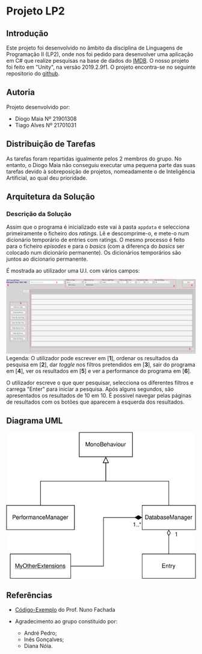 # Projeto LP2  
## Introdução
Este projeto foi desenvolvido no âmbito da disciplina de Linguagens de Programação II (LP2), onde nos foi pedido para desenvolver uma aplicação em C# que realize pesquisas na base de dados do [IMDB]. O nosso projeto foi feito em "Unity", na versão 2019.2.9f1. O projeto encontra-se no seguinte repositorio do [github].

## Autoria
Projeto desenvolvido por:

* Diogo Maia Nº 21901308
* Tiago Alves Nº 21701031

## Distribuição de Tarefas
As tarefas foram repartidas igualmente pelos 2 membros do grupo. No entanto, o Diogo Maia não conseguiu executar uma pequena parte das suas tarefas devido à sobreposição de projetos, nomeadamente o de Inteligência Artificial, ao qual deu prioridade.

## Arquitetura da Solução
### Descrição da Solução

Assim que o programa é inicializado este vai à pasta `appdata` e selecciona primeiramente o ficheiro dos _ratings_. Lê e descomprime-o, e mete-o num dicionário temporário de entries com ratings. O mesmo processo é feito para o ficheiro _episodes_ e para o _basics_ (com a diferença do _basics_ ser colocado num dicionário permanente). Os dicionários temporários são juntos ao dicionario permanente.

É mostrada ao utilizador uma U.I. com vários campos:

![UI](UI.png) Legenda: O utilizador pode escrever em [**1**], ordenar os resultados da pesquisa em [**2**], dar _toggle_ nos filtros pretendidos em [**3**], sair do programa em [**4**], ver os resultados em [**5**] e ver a performance do programa em [**6**].

O utilizador escreve o que quer pesquisar, selecciona os diferentes filtros e carrega "Enter" para iniciar a pesquisa. Após alguns segundos, são apresentados os resultados de 10 em 10. É possivel navegar pelas páginas de resultados com os botões que aparecem à esquerda dos resultados.

## Diagrama UML
![DiagramaUML](UML.svg)

## Referências
* [Código-Exemplo] do Prof. Nuno Fachada

* Agradecimento ao grupo constituido por:
    * André Pedro;
    * Inês Gonçalves;
    * Diana Nóia.

[IMDB]:https://www.imdb.com/
[github]:https://github.com/synpse/LP2Projeto1
[Código-Exemplo]:https://github.com/VideojogosLusofona/lp2_2019_p1/tree/master/sample